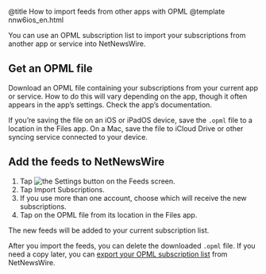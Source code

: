 @title How to import feeds from other apps with OPML
@template nnw6ios_en.html

You can use an OPML subscription list to import your subscriptions from another app or service into NetNewsWire.


Get an OPML file
----------------

Download an OPML file containing your subscriptions from your current app or service. How to do this will vary depending on the app, though it often appears in the app’s settings. Check the app’s documentation.

If you’re saving the file on an iOS or iPadOS device, save the `.opml` file to a location in the Files app. On a Mac, save the file to iCloud Drive or other syncing service connected to your device.



Add the feeds to NetNewsWire
----------------------------

1. Tap <img src="../../../images/ios-icon-settings.png" alt="the Settings button" class="ios-inline-button-large" /> on the Feeds screen.
2. Tap Import Subscriptions.
3. If you use more than one account, choose which will receive the new subscriptions.
4. Tap on the OPML file from its location in the Files app.

The new feeds will be added to your current subscription list.

After you import the feeds, you can delete the downloaded `.opml` file. If you need a copy later, you can [export your OPML subscription list](export-opml) from NetNewsWire.